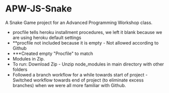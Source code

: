 # APW-JS-Snake
A Snake Game project for an Advanced Programming Workshop class.

- procfile tells heroku installment procedures, we left it blank because we are using heroku default settings
- **procfile not included because it is empty - Not allowed according to Github
- ***Created empty "Procfile" to match
- Modules in Zip.
- To run: Download Zip - Unzip node_modules in main directory with other folders
- Followed a branch workflow for a while towards start of project - Switched workflow towards end of project (to eliminate excess branches) when we were all more familiar with Github.
